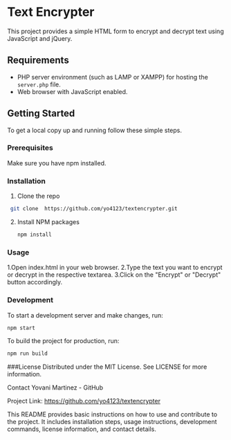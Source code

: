 # Text Encrypter

This project provides a simple HTML form to encrypt and decrypt text using JavaScript and jQuery.

## Requirements

- PHP server environment (such as LAMP or XAMPP) for hosting the `server.php` file.
- Web browser with JavaScript enabled.

## Getting Started

To get a local copy up and running follow these simple steps.

### Prerequisites

Make sure you have npm installed.

### Installation

1. Clone the repo
 
```sh
 git clone  https://github.com/yo4123/textencrypter.git 
```

2. Install NPM packages
   ```sh
   npm install
   ```


   
### Usage
1.Open index.html in your web browser.
2.Type the text you want to encrypt or decrypt in the respective textarea.
3.Click on the "Encrypt" or "Decrypt" button accordingly.
### Development

To start a development server and make changes, run:

```sh
npm start
```

To build the project for production, run:
```sh
npm run build
```



###License
Distributed under the MIT License. See LICENSE for more information.

Contact
Yovani Martinez - GitHub

Project Link:  https://github.com/yo4123/textencrypter 



This README provides basic instructions on how to use and contribute to the project. It includes installation steps, usage instructions, development commands, license information, and contact details.

